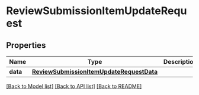 # ReviewSubmissionItemUpdateRequest

## Properties
Name | Type | Description | Notes
------------ | ------------- | ------------- | -------------
**data** | [**ReviewSubmissionItemUpdateRequestData**](ReviewSubmissionItemUpdateRequestData.md) |  | 

[[Back to Model list]](../README.md#documentation-for-models) [[Back to API list]](../README.md#documentation-for-api-endpoints) [[Back to README]](../README.md)



